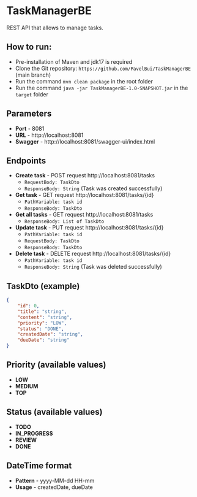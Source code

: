 # TaskManagerBE

REST API that allows to manage tasks. 


## How to run:
- Pre-installation of Maven and jdk17 is required
- Clone the Git repository: `https://github.com/PavelBui/TaskManagerBE` (main branch)
- Run the command `mvn clean package` in the root folder
- Run the command `java -jar TaskManagerBE-1.0-SNAPSHOT.jar` in the `target` folder

## Parameters
- **Port** - 8081
- **URL** - http://localhost:8081
- **Swagger** - http://localhost:8081/swagger-ui/index.html

## Endpoints
- **Create task** - POST request http://localhost:8081/tasks
    - `RequestBody: TaskDto`
    - `ResponseBody: String` (Task was created successfully)
- **Get task** - GET request http://localhost:8081/tasks/{id}
    - `PathVariable: task id`
    - `ResponseBody: TaskDto`
- **Get all tasks** - GET request http://localhost:8081/tasks
    - `ResponseBody: List of TaskDto`
- **Update task** - PUT request http://localhost:8081/tasks/{id}
    - `PathVariable: task id`
    - `RequestBody: TaskDto`
    - `ResponseBody: TaskDto`
- **Delete task** - DELETE request http://localhost:8081/tasks/{id}
    - `PathVariable: task id`
    - `ResponseBody: String` (Task was deleted successfully)

## TaskDto (example)
```json
{
    "id": 0,
    "title": "string",
    "content": "string",
    "priority": "LOW",
    "status": "DONE",
    "createdDate": "string",
    "dueDate": "string"
}
```

## Priority (available values)
- **LOW**
- **MEDIUM**
- **TOP**

## Status (available values)
- **TODO**
- **IN_PROGRESS**
- **REVIEW**
- **DONE**

## DateTime format
- **Pattern** - yyyy-MM-dd HH-mm
- **Usage** - createdDate, dueDate